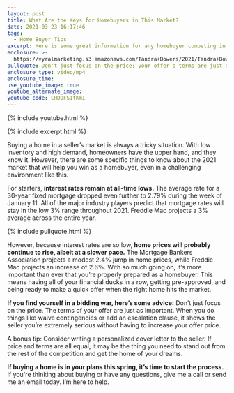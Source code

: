 ```yaml
---
layout: post
title: What Are the Keys for Homebuyers in This Market?
date: 2021-03-23 16:17:46
tags:
  - Home Buyer Tips
excerpt: Here is some great information for any homebuyer competing in this market.
enclosure: >-
  https://vyralmarketing.s3.amazonaws.com/Tandra+Bowers/2021/Tandra+Bowers+Video+Blog+Keys+To+Buying+in+This+Competitive+Market.mp4
pullquote: Don't just focus on the price; your offer’s terms are just as important.
enclosure_type: video/mp4
enclosure_time:
use_youtube_image: true
youtube_alternate_image:
youtube_code: CHDOFS1fKmI
---
```

{% include youtube.html %}

{% include excerpt.html %}

Buying a home in a seller’s market is always a tricky situation. With low inventory and high demand, homeowners have the upper hand, and they know it. However, there are some specific things to know about the 2021 market that will help you win as a homebuyer, even in a challenging environment like this.

For starters, **interest rates remain at all-time lows.** The average rate for a 30-year fixed mortgage dropped even further to 2.79% during the week of January 11. All of the major industry players predict that mortgage rates will stay in the low 3% range throughout 2021. Freddie Mac projects a 3% average across the entire year.

{% include pullquote.html %}

However, because interest rates are so low, **home prices will probably continue to rise, albeit at a slower pace.** The Mortgage Bankers Association projects a modest 2.4% jump in home prices, while Freddie Mac projects an increase of 2.6%. With so much going on, it’s more important than ever that you’re properly prepared as a homebuyer. This means having all of your financial ducks in a row, getting pre-approved, and being ready to make a quick offer when the right home hits the market.

**If you find yourself in a bidding war, here’s some advice:** Don’t just focus on the price. The terms of your offer are just as important. When you do things like waive contingencies or add an escalation clause, it shows the seller you’re extremely serious without having to increase your offer price.

A bonus tip: Consider writing a personalized cover letter to the seller. If price and terms are all equal, it may be the thing you need to stand out from the rest of the competition and get the home of your dreams.

**If buying a home is in your plans this spring, it’s time to start the process.** If you're thinking about buying or have any questions, give me a call or send me an email today. I’m here to help.
